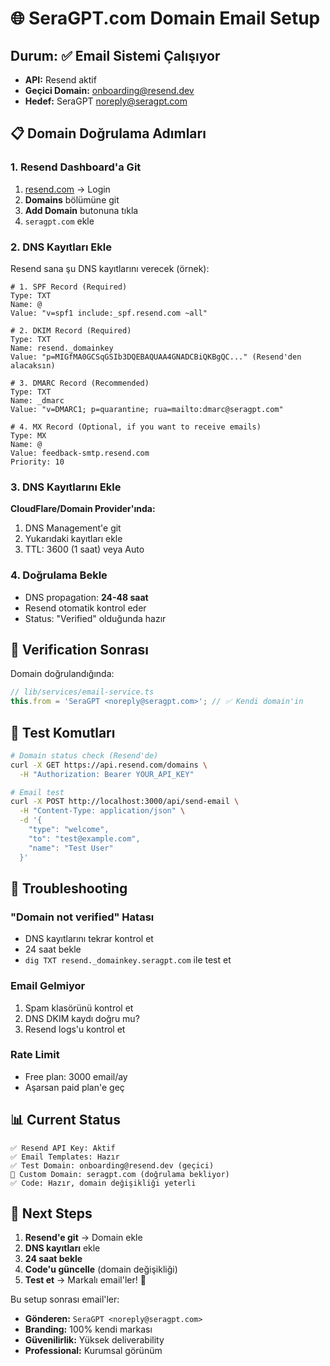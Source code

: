 # 🌐 SeraGPT.com Domain Email Setup

## Durum: ✅ Email Sistemi Çalışıyor
- **API:** Resend aktif
- **Geçici Domain:** onboarding@resend.dev  
- **Hedef:** SeraGPT <noreply@seragpt.com>

## 📋 Domain Doğrulama Adımları

### 1. Resend Dashboard'a Git
1. [resend.com](https://resend.com) → Login
2. **Domains** bölümüne git
3. **Add Domain** butonuna tıkla
4. `seragpt.com` ekle

### 2. DNS Kayıtları Ekle

Resend sana şu DNS kayıtlarını verecek (örnek):

```dns
# 1. SPF Record (Required)
Type: TXT
Name: @
Value: "v=spf1 include:_spf.resend.com ~all"

# 2. DKIM Record (Required) 
Type: TXT
Name: resend._domainkey
Value: "p=MIGfMA0GCSqGSIb3DQEBAQUAA4GNADCBiQKBgQC..." (Resend'den alacaksın)

# 3. DMARC Record (Recommended)
Type: TXT  
Name: _dmarc
Value: "v=DMARC1; p=quarantine; rua=mailto:dmarc@seragpt.com"

# 4. MX Record (Optional, if you want to receive emails)
Type: MX
Name: @
Value: feedback-smtp.resend.com
Priority: 10
```

### 3. DNS Kayıtlarını Ekle

**CloudFlare/Domain Provider'ında:**
1. DNS Management'e git
2. Yukarıdaki kayıtları ekle
3. TTL: 3600 (1 saat) veya Auto

### 4. Doğrulama Bekle
- DNS propagation: **24-48 saat**
- Resend otomatik kontrol eder
- Status: "Verified" olduğunda hazır

## 🚀 Verification Sonrası

Domain doğrulandığında:

```typescript
// lib/services/email-service.ts
this.from = 'SeraGPT <noreply@seragpt.com>'; // ✅ Kendi domain'in
```

## 📧 Test Komutları

```bash
# Domain status check (Resend'de)
curl -X GET https://api.resend.com/domains \
  -H "Authorization: Bearer YOUR_API_KEY"

# Email test  
curl -X POST http://localhost:3000/api/send-email \
  -H "Content-Type: application/json" \
  -d '{
    "type": "welcome",
    "to": "test@example.com",
    "name": "Test User"
  }'
```

## 🔧 Troubleshooting

### "Domain not verified" Hatası
- DNS kayıtlarını tekrar kontrol et
- 24 saat bekle
- `dig TXT resend._domainkey.seragpt.com` ile test et

### Email Gelmiyor
1. Spam klasörünü kontrol et
2. DNS DKIM kaydı doğru mu?
3. Resend logs'u kontrol et

### Rate Limit
- Free plan: 3000 email/ay
- Aşarsan paid plan'e geç

## 📊 Current Status

```
✅ Resend API Key: Aktif
✅ Email Templates: Hazır  
✅ Test Domain: onboarding@resend.dev (geçici)
🔄 Custom Domain: seragpt.com (doğrulama bekliyor)
✅ Code: Hazır, domain değişikliği yeterli
```

## 🎯 Next Steps

1. **Resend'e git** → Domain ekle
2. **DNS kayıtları** ekle
3. **24 saat bekle**
4. **Code'u güncelle** (domain değişikliği)
5. **Test et** → Markalı email'ler! 🎉

Bu setup sonrası email'ler:
- **Gönderen:** `SeraGPT <noreply@seragpt.com>`
- **Branding:** 100% kendi markası
- **Güvenilirlik:** Yüksek deliverability
- **Professional:** Kurumsal görünüm
